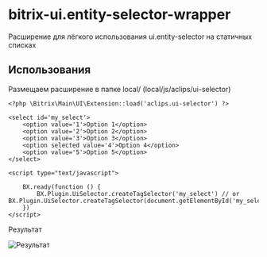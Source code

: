 # bitrix-ui.entity-selector-wrapper
Расширение для лёгкого использования ui.entity-selector на статичных списках

## Использования

Размещаем расширение в папке local/ (local/js/aclips/ui-selector)

```
<?php \Bitrix\Main\UI\Extension::load('aclips.ui-selector') ?>

<select id='my_select'>
    <option value='1'>Option 1</option>  
    <option value='2'>Option 2</option>  
    <option value='3'>Option 3</option>  
    <option selected value='4'>Option 4</option>  
    <option value='5'>Option 5</option>  
</select>

<script type="text/javascript">

    BX.ready(function () {
        BX.Plugin.UiSelector.createTagSelector('my_select') // or BX.Plugin.UiSelector.createTagSelector(document.getElementById('my_select'))
    })
</script>
```

Результат

![Результат](https://github.com/aclips/bitrix-ui.entity-selector-wrapper/blob/main/example.gif)

